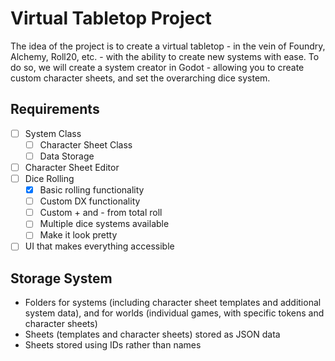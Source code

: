 # Virtual Tabletop Project

The idea of the project is to create a virtual tabletop - in the vein of Foundry, Alchemy, Roll20, etc. - with the ability to create new systems with ease.
To do so, we will create a system creator in Godot - allowing you to create custom character sheets, and set the overarching dice system.

## Requirements
- [ ] System Class
	- [ ] Character Sheet Class
	- [ ] Data Storage
- [ ] Character Sheet Editor
- [ ] Dice Rolling
    - [X] Basic rolling functionality
    - [ ] Custom DX functionality
    - [ ] Custom + and - from total roll
    - [ ] Multiple dice systems available
    - [ ] Make it look pretty

- [ ] UI that makes everything accessible

## Storage System
- Folders for systems (including character sheet templates and additional system data), and for worlds (individual games, with specific tokens and character sheets)
- Sheets (templates and character sheets) stored as JSON data 
- Sheets stored using IDs rather than names
